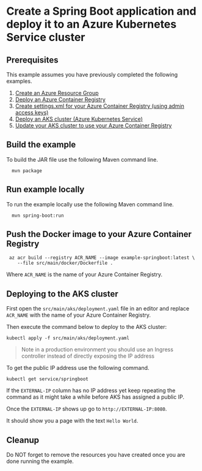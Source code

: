
# Create a Spring Boot application and deploy it to an Azure Kubernetes Service cluster

## Prerequisites

This example assumes you have previously completed the following examples.

1. [Create an Azure Resource Group](../resourcegroup-create/README.md)
1. [Deploy an Azure Container Registry](../acr-create/README.md)
1. [Create settings.xml for your Azure Container Registry (using admin access keys)](../acr-create-access-keys-settings-xml/README.md)
1. [Deploy an AKS cluster (Azure Kubernetes Service)](../aks-create/README.md)
1. [Update your AKS cluster to use your Azure Container Registry](../aks-use-your-acr/README.md)

## Build the example

To build the JAR file use the following Maven command line.

````shell
  mvn package
````

## Run example locally

To run the example locally use the following Maven command line.

````shell
  mvn spring-boot:run
````

## Push the Docker image to your Azure Container Registry

````shell
 az acr build --registry ACR_NAME --image example-springboot:latest \
    --file src/main/docker/Dockerfile .
````

Where `ACR_NAME` is the name of your Azure Container Registry.

## Deploying to the AKS cluster

First open the `src/main/aks/deployment.yaml` file in an editor and replace
`ACR_NAME` with the name of your Azure Container Registry.

Then execute the command below to deploy to the AKS cluster:

```shell
kubectl apply -f src/main/aks/deployment.yaml
```

> Note in a production environment you should use an Ingress controller instead
> of directly exposing the IP address

To get the public IP address use the following command.

```shell
kubectl get service/springboot
```

If the `EXTERNAL-IP` column has no IP address yet keep repeating the command as it
might take a while before AKS has assigned a public IP.

Once the `EXTERNAL-IP` shows up go to `http://EXTERNAL-IP:8080`.

It should show you a page with the text `Hello World`.

## Cleanup

Do NOT forget to remove the resources you have created once you are done running
the example.
